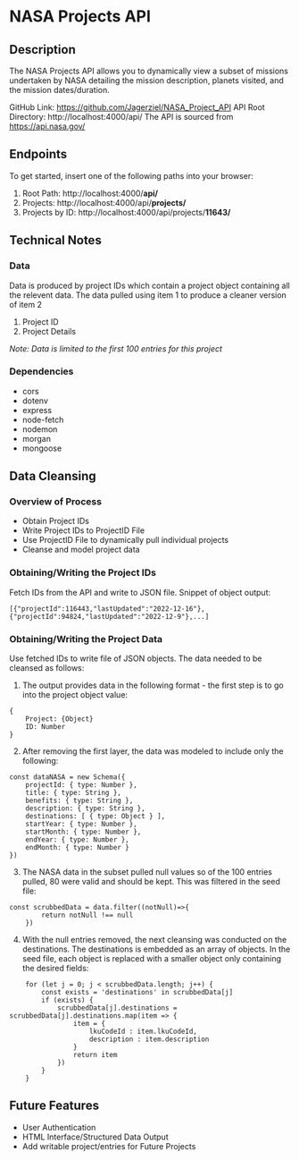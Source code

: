 # NASA Projects API

## Description

The NASA Projects API allows you to dynamically view a subset of missions undertaken by NASA detailing the mission description, planets visited, and the mission dates/duration.

GitHub Link: https://github.com/Jagerziel/NASA_Project_API
API Root Directory: http://localhost:4000/api/
The API is sourced from https://api.nasa.gov/

## Endpoints

To get started, insert one of the following paths into your browser:
1) Root Path:  http://localhost:4000/**api/**
2) Projects: http://localhost:4000/api/**projects/**
3) Projects by ID: http://localhost:4000/api/projects/**11643/**

## Technical Notes

### Data

Data is produced by project IDs which contain a project object containing all the relevent data.  The data pulled using item 1 to produce a cleaner version of item 2
1) Project ID
2) Project Details

*Note: Data is limited to the first 100 entries for this project*

### Dependencies

- cors
- dotenv
- express
- node-fetch
- nodemon
- morgan
- mongoose

## Data Cleansing

### Overview of Process

- Obtain Project IDs
- Write Project IDs to ProjectID File
- Use ProjectID File to dynamically pull individual projects
- Cleanse and model project data

### Obtaining/Writing the Project IDs

Fetch IDs from the API and write to JSON file.  Snippet of object output:
```
[{"projectId":116443,"lastUpdated":"2022-12-16"},{"projectId":94824,"lastUpdated":"2022-12-9"},...]
```
### Obtaining/Writing the Project Data
Use fetched IDs to write file of JSON objects.  The data needed to be cleansed as follows:
1) The output provides data in the following format - the first step is to go into the project object value:
```
{
    Project: {Object}
    ID: Number
}
```
2) After removing the first layer, the data was modeled to include only the following:
```
const dataNASA = new Schema({
    projectId: { type: Number },
    title: { type: String },
    benefits: { type: String },
    description: { type: String },
    destinations: [ { type: Object } ],
    startYear: { type: Number },
    startMonth: { type: Number },
    endYear: { type: Number },
    endMonth: { type: Number }
})

```
3) The NASA data in the subset pulled null values so of the 100 entries pulled, 80 were valid and should be kept.  This was filtered in the seed file:
```
const scrubbedData = data.filter((notNull)=>{
        return notNull !== null
    })
```
4) With the null entries removed, the next cleansing was conducted on the destinations.  The destinations is embedded as an array of objects.  In the seed file, each object is replaced with a smaller object only containing the desired fields:
```
    for (let j = 0; j < scrubbedData.length; j++) {
        const exists = 'destinations' in scrubbedData[j]
        if (exists) {
            scrubbedData[j].destinations = scrubbedData[j].destinations.map(item => {
                item = {
                    lkuCodeId : item.lkuCodeId,
                    description : item.description
                }
                return item
            })
        } 
    }
```

## Future Features

- User Authentication
- HTML Interface/Structured Data Output 
- Add writable project/entries for Future Projects






